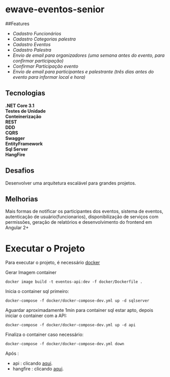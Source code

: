 # ewave-eventos-senior

##Features
* *Cadastro Funcionários*
* *Cadastro Categorias palestra*
* *Cadastro Eventos*
* *Cadastro Palestra*
* *Envio de email para organizadores (uma semana antes do evento, para confirmar participação)*
* *Confirmar Participação evento*
* *Envio de email para participantes e palestrante (três dias antes do evento para informar local e hora)*

## Tecnologias

**.NET Core 3.1** <br>
**Testes de Unidade** <br>
**Conteinerização** <br>
**REST** <br>
**DDD** <br>
**CQRS** <br>
**Swagger** <br>
**EntityFramework** <br>
**Sql Server** <br>
**HangFire** <br>


## Desafios
Desenvolver uma arquitetura escalável para grandes projetos.

## Melhorias
Mais formas de notificar os participantes dos eventos, sistema de eventos, autenticação de usuário(funcionarios), disponibilização de serviços com permissões, geração de relatórios e desenvolvimento do frontend em Angular 2+

# Executar o Projeto

Para executar o projeto, é necessário [docker](https://app.dbdesigner.net/signup  "docker")

Gerar Imagem container
```
docker image build -t eventos-api:dev -f docker/Dockerfile .
```

Inicia o container sql primeiro:
```
docker-compose -f docker/docker-compose-dev.yml up -d sqlserver
```

Aguardar aproximadamente 1min para container sql estar apto, depois iniciar o container com a API:
```
docker-compose -f docker/docker-compose-dev.yml up -d api
```

Finaliza o container caso necessário:
```
docker-compose -f docker/docker-compose-dev.yml down
```

Após :
- api : clicando [aqui](http://localhost:5000/swagger  "aqui").
- hangfire : clicando [aqui](http://localhost:5000/hangfire  "aqui").
